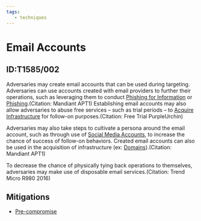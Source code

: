 ```yaml
---
tags:
   - techniques
---
```

# Email Accounts
## ID:T1585/002
Adversaries may create email accounts that can be used during targeting. Adversaries can use accounts created with email providers to further their operations, such as leveraging them to conduct [Phishing for Information](/mitre/techniques/T1598) or [Phishing](/mitre/techniques/T1566).(Citation: Mandiant APT1) Establishing email accounts may also allow adversaries to abuse free services – such as trial periods – to [Acquire Infrastructure](/mitre/techniques/T1583) for follow-on purposes.(Citation: Free Trial PurpleUrchin)

Adversaries may also take steps to cultivate a persona around the email account, such as through use of [Social Media Accounts](/mitre/techniques/T1585/001), to increase the chance of success of follow-on behaviors. Created email accounts can also be used in the acquisition of infrastructure (ex: [Domains](/mitre/techniques/T1583/001)).(Citation: Mandiant APT1)

To decrease the chance of physically tying back operations to themselves, adversaries may make use of disposable email services.(Citation: Trend Micro R980 2016) 
## Mitigations
* [Pre-compromise](/mitre/mitigations/M1056)
